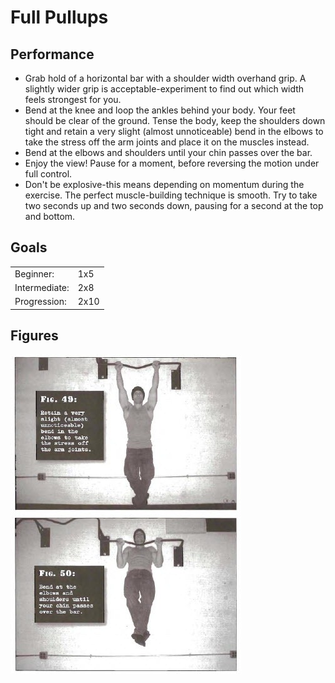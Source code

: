# Full Pullups

## Performance

- Grab hold of a horizontal bar with a shoulder width overhand grip. A slightly wider grip is acceptable-experiment to find out which width feels strongest for you.
- Bend at the knee and loop the ankles behind your body. Your feet should be clear of the ground. Tense the body, keep the shoulders down tight and retain a very slight (almost unnoticeable) bend in the elbows to take the stress off the arm joints and place it on the muscles instead.
- Bend at the elbows and shoulders until your chin passes over the bar.
- Enjoy the view! Pause for a moment, before reversing the motion under full control.
- Don't be explosive-this means depending on momentum during the exercise. The perfect muscle-building technique is smooth. Try to take two seconds up and two seconds down, pausing for a second at the top and bottom.

## Goals

| | |
|---|---|
|Beginner: | 1x5 |
|Intermediate: | 2x8 |
|Progression: | 2x10 |

## Figures

![](../images/03_pullups/Full-Pullups-Convict-Conditioning.jpg)

